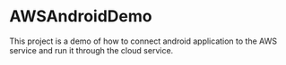 # AWSAndroidDemo
This project is a demo of how to connect android application to the AWS service and run it through the cloud service.
